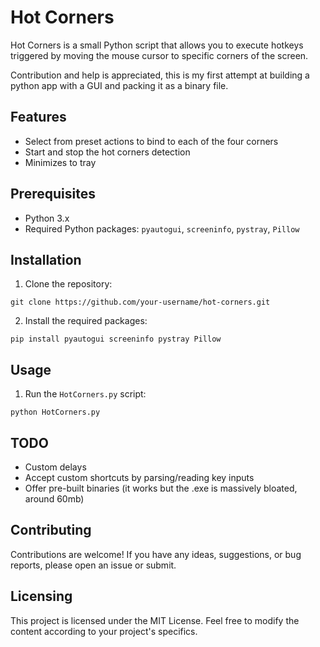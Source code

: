 # Hot Corners

Hot Corners is a small Python script that allows you to execute hotkeys triggered by moving the mouse cursor to specific corners of the screen.

Contribution and help is appreciated, this is my first attempt at building a python app with a GUI and packing it as a binary file.


## Features

- Select from preset actions to bind to each of the four corners
- Start and stop the hot corners detection
- Minimizes to tray

## Prerequisites

- Python 3.x
- Required Python packages: `pyautogui`, `screeninfo`, `pystray`, `Pillow`

## Installation

1. Clone the repository:

``git clone https://github.com/your-username/hot-corners.git``

2. Install the required packages:

``pip install pyautogui screeninfo pystray Pillow``

## Usage

1. Run the `HotCorners.py` script:

``python HotCorners.py``

## TODO

* Custom delays
* Accept custom shortcuts by parsing/reading key inputs
* Offer pre-built binaries (it works but the .exe is massively bloated, around 60mb)

## Contributing

Contributions are welcome! If you have any ideas, suggestions, or bug reports, please open an issue or submit.

## Licensing

This project is licensed under the MIT License. Feel free to modify the content according to your project's specifics.
